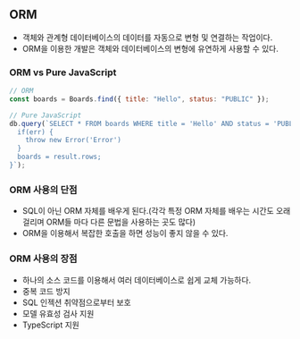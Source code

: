 ## ORM

- 객체와 관계형 데이터베이스의 데이터를 자동으로 변형 및 연결하는 작업이다.
- ORM을 이용한 개발은 객체와 데이터베이스의 변형에 유연하게 사용할 수 있다.

### ORM vs Pure JavaScript

```js
// ORM
const boards = Boards.find({ title: "Hello", status: "PUBLIC" });

// Pure JavaScript
db.query(`SELECT * FROM boards WHERE title = 'Hello' AND status = 'PUBLIC', (err, result) => {
  if(err) {
    throw new Error('Error')
  }
  boards = result.rows;
}`);
```

### ORM 사용의 단점

- SQL이 아닌 ORM 자체를 배우게 된다.(각각 특정 ORM 자체를 배우는 시간도 오래걸리며 ORM들 마다 다른 문법을 사용하는 곳도 많다)
- ORM을 이용해서 복잡한 호출을 하면 성능이 좋지 않을 수 있다.

### ORM 사용의 장점

- 하나의 소스 코드를 이용해서 여러 데이터베이스로 쉽게 교체 가능하다.
- 중복 코드 방지
- SQL 인젝션 취약점으로부터 보호
- 모델 유효성 검사 지원
- TypeScript 지원

